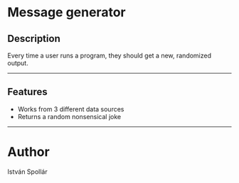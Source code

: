 # Message generator
## Description
Every time a user runs a program, they should get a new, randomized output.

-------------
## Features
* Works from 3 different data sources 
* Returns a random nonsensical joke

-------------
# Author
István Spollár